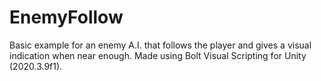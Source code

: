 # EnemyFollow
 Basic example for an enemy A.I. that follows the player and gives a visual indication when near enough. Made using Bolt Visual Scripting for Unity (2020.3.9f1).
